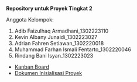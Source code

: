 **Repository untuk Proyek Tingkat 2**

Anggota Kelompok:  
1. Adib Faizulhaq Armadhani_1302223110
2. Kevin Albany Junaidi_1302223027 
3. Adrian Fahren Setiawan_1302220018 
4. Muhammad Farhan Ismali Fentarto_1302220046 
5. Rindang Bani Isyan_1302223023

- [Kanban Board](https://adibfaizulhaq05.atlassian.net/jira/software/projects/PT2/boards/2?assignee=unassigned)
- [Dokumen Inisialisasi Proyek](https://docs.google.com/document/d/13KQQAasxNABEh-jzmozCRlmCHFWIKkUcW9O8GzPMlrY/edit?usp=sharing)
